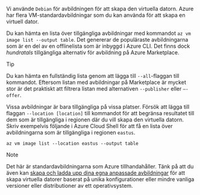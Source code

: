 Vi använde `Debian` för avbildningen för att skapa den virtuella datorn. Azure har flera VM-standardavbildningar som du kan använda för att skapa en virtuell dator. 

Du kan hämta en lista över tillgängliga avbildningar med kommandot `az vm image list --output table`. Det genererar de populäraste avbildningarna som är en del av en offlinelista som är inbyggd i Azure CLI. Det finns dock _hundratals_ tillgängliga alternativ för avbildning på Azure Marketplace. 

> [!TIP]
> Du kan hämta en fullständig lista genom att lägga till `--all`-flaggan till kommandot. Eftersom listan med avbildningar på Marketplace är mycket stor är det praktiskt att filtrera listan med alternativen `--publisher` eller `–-offer`.

Vissa avbildningar är bara tillgängliga på vissa platser. Försök att lägga till flaggan `--location [location]` till kommandot för att begränsa resultatet till dem som är tillgängliga i regionen där du vill skapa den virtuella datorn. Skriv exempelvis följande i Azure Cloud Shell för att få en lista över avbildningarna som är tillgängliga i regionen `eastus`.

```azurecli
az vm image list --location eastus --output table
```

> [!NOTE]
> Det här är standardavbildningarna som Azure tillhandahåller. Tänk på att du även kan [skapa och ladda upp dina egna anpassade avbildningar](https://docs.microsoft.com/azure/virtual-machines/linux/tutorial-custom-images) för att skapa virtuella datorer baserat på unika konfigurationer eller mindre vanliga versioner eller distributioner av ett operativsystem.